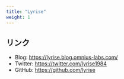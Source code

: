 ```yaml
---
title: "Lyrise"
weight: 1
---
```


## リンク

- Blog: https://lyrise.blog.omnius-labs.com/
- Twitter: https://twitter.com/lyrise1984
- GitHub: https://github.com/lyrise
